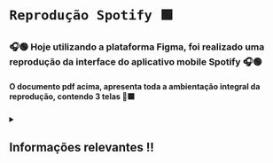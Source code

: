 # **`Reprodução Spotify 🟩`**

### 🎧🟢 Hoje utilizando a plataforma Figma, foi realizado uma reprodução da interface do aplicativo mobile Spotify 🎧🟢 ###

#### O documento pdf acima, apresenta toda a ambientação integral da reprodução, contendo 3 telas 📱🟩 ####

<details closed> 
  <summary><h2>Informações relevantes ‼️</h2></summary>

---

A pasta Video, contém uma demonstração do funcionamento da interface, junto a suas animações 📱🟩🎧

---

A pasta Imagens disponibiliza amostras de como ficariam as telas reproduzidas em um celular real 📱‼️🟢

---
</details>
